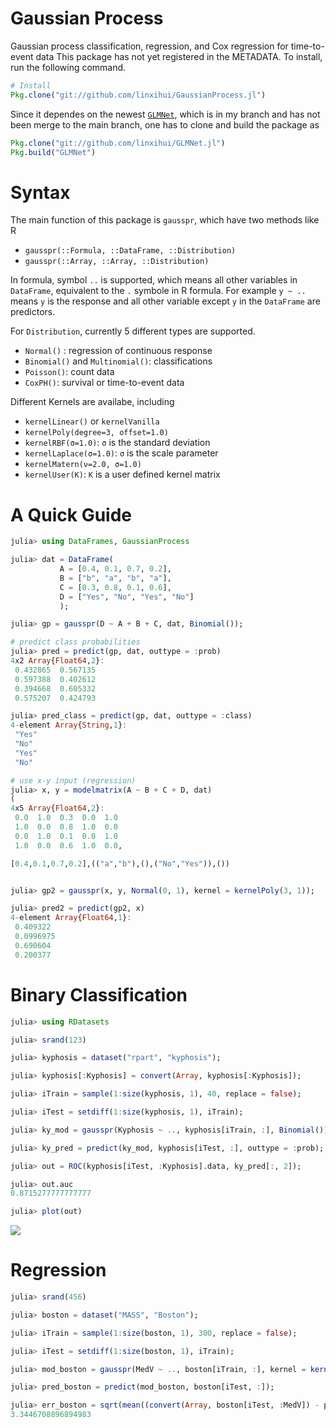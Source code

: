 # Gaussian Process

Gaussian process classification, regression, and Cox regression for time-to-event data
This package has not yet registered in the METADATA. To install, run the following command.

```julia
# Install
Pkg.clone("git://github.com/linxihui/GaussianProcess.jl")

```

Since it dependes on the newest [`GLMNet`](https://github.com/linxihui/GLMNet.jl), which is in my branch and has not been merge to the main branch, one has to clone and build the package as

```julia
Pkg.clone("git://github.com/linxihui/GLMNet.jl")
Pkg.build("GLMNet")
```

# Syntax

The main function of this package is `gausspr`, which have two methods like R

- `gausspr(::Formula, ::DataFrame, ::Distribution)`
- `gausspr(::Array, ::Array, ::Distribution)`

In formula, symbol `..` is supported, which means all other variables in `DataFrame`, equivalent to
the `.` symbole in R formula. For example `y ~ ..` means `y` is the response and all other variable except `y`
in the `DataFrame` are predictors.  

For `Distribution`, currently 5 different types are supported. 
- `Normal()` : regression of continuous response 
- `Binomial()` and `Multinomial()`: classifications
- `Poisson()`:  count data
- `CoxPH()`: survival or time-to-event data

Different Kernels are availabe, including 
- `kernelLinear()` or `kernelVanilla`
- `kernelPoly(degree=3, offset=1.0)`
- `kernelRBF(σ=1.0)`: `σ` is the standard deviation
- `kernelLaplace(σ=1.0)`: `σ` is the scale parameter
- `kernelMatern(ν=2.0, σ=1.0)`
- `kernelUser(K)`: `K` is a user defined kernel matrix


# A Quick Guide

```julia
julia> using DataFrames, GaussianProcess

julia> dat = DataFrame(
           A = [0.4, 0.1, 0.7, 0.2],
           B = ["b", "a", "b", "a"],
           C = [0.3, 0.8, 0.1, 0.6],
           D = ["Yes", "No", "Yes", "No"]
           );

julia> gp = gausspr(D ~ A + B + C, dat, Binomial());

# predict class probabilities
julia> pred = predict(gp, dat, outtype = :prob)
4x2 Array{Float64,2}:
 0.432865  0.567135
 0.597388  0.402612
 0.394668  0.605332
 0.575207  0.424793

julia> pred_class = predict(gp, dat, outtype = :class)
4-element Array{String,1}:
 "Yes"
 "No"
 "Yes"
 "No"

# use x-y input (regression)
julia> x, y = modelmatrix(A ~ B + C + D, dat)
(
4x5 Array{Float64,2}:
 0.0  1.0  0.3  0.0  1.0
 1.0  0.0  0.8  1.0  0.0
 0.0  1.0  0.1  0.0  1.0
 1.0  0.0  0.6  1.0  0.0,

[0.4,0.1,0.7,0.2],(("a","b"),(),("No","Yes")),())


julia> gp2 = gausspr(x, y, Normal(0, 1), kernel = kernelPoly(3, 1));

julia> pred2 = predict(gp2, x)
4-element Array{Float64,1}:
 0.409322
 0.0996975
 0.690604
 0.200377 
```

# Binary Classification

```julia
julia> using RDatasets

julia> srand(123)

julia> kyphosis = dataset("rpart", "kyphosis");

julia> kyphosis[:Kyphosis] = convert(Array, kyphosis[:Kyphosis]);

julia> iTrain = sample(1:size(kyphosis, 1), 40, replace = false);

julia> iTest = setdiff(1:size(kyphosis, 1), iTrain);

julia> ky_mod = gausspr(Kyphosis ~ .., kyphosis[iTrain, :], Binomial());

julia> ky_pred = predict(ky_mod, kyphosis[iTest, :], outtype = :prob);

julia> out = ROC(kyphosis[iTest, :Kyphosis].data, ky_pred[:, 2]);

julia> out.auc
0.8715277777777777

julia> plot(out)
```
![](https://rawgit.com/linxihui/Misc/master/Images/GaussianProcess.jl/ROC.svg)


# Regression

```julia
julia> srand(456)

julia> boston = dataset("MASS", "Boston");

julia> iTrain = sample(1:size(boston, 1), 300, replace = false);

julia> iTest = setdiff(1:size(boston, 1), iTrain);

julia> mod_boston = gausspr(MedV ~ .., boston[iTrain, :], kernel = kernelMatern(2, 1));

julia> pred_boston = predict(mod_boston, boston[iTest, :]);

julia> err_boston = sqrt(mean((convert(Array, boston[iTest, :MedV]) - pred_boston).^2))
3.3446708896894983
```
